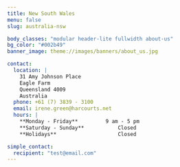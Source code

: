 ```yaml
---
title: New South Wales
menu: false
slug: australia-nsw

body_classes: "modular header-lite fullwidth about-us"
bg_color: "#002b49"
banner_image: theme://images/banners/about_us.jpg

contact:
  location: |
    31 Amy Johnson Place  
    Eagle Farm  
    Queensland 4009  
    Australia
  phone: +61 (7) 3839 - 3100
  email: irene.green@harcourts.net
  hours: |
    **Monday - Friday**			9 am - 5 pm  
    **Saturday - Sunday**			Closed  
    **Holidays**					Closed

simple_contact:
  recipient: "test@email.com"
---
```

